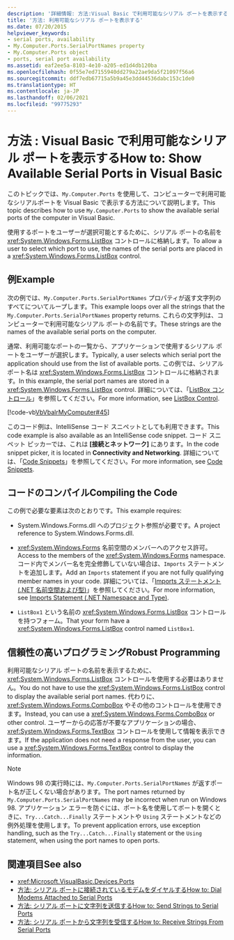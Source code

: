 ```yaml
---
description: '詳細情報: 方法:Visual Basic で利用可能なシリアル ポートを表示する'
title: '方法: 利用可能なシリアル ポートを表示する'
ms.date: 07/20/2015
helpviewer_keywords:
- serial ports, availability
- My.Computer.Ports.SerialPortNames property
- My.Computer.Ports object
- ports, serial port availability
ms.assetid: eaf2ee5a-8103-4e10-a205-ed1d4db120ba
ms.openlocfilehash: 0f55e7ed7155940dd279a22ae9da5f21097f56a6
ms.sourcegitcommit: ddf7edb67715a5b9a45e3dd44536dabc153c1de0
ms.translationtype: HT
ms.contentlocale: ja-JP
ms.lasthandoff: 02/06/2021
ms.locfileid: "99775293"
---
```

# <a name="how-to-show-available-serial-ports-in-visual-basic"></a><span data-ttu-id="8071f-103">方法 : Visual Basic で利用可能なシリアル ポートを表示する</span><span class="sxs-lookup"><span data-stu-id="8071f-103">How to: Show Available Serial Ports in Visual Basic</span></span>

<span data-ttu-id="8071f-104">このトピックでは、`My.Computer.Ports` を使用して、コンピューターで利用可能なシリアルポートを Visual Basic で表示する方法について説明します。</span><span class="sxs-lookup"><span data-stu-id="8071f-104">This topic describes how to use `My.Computer.Ports` to show the available serial ports of the computer in Visual Basic.</span></span>  
  
 <span data-ttu-id="8071f-105">使用するポートをユーザーが選択可能とするために、シリアル ポートの名前を <xref:System.Windows.Forms.ListBox> コントロールに格納します。</span><span class="sxs-lookup"><span data-stu-id="8071f-105">To allow a user to select which port to use, the names of the serial ports are placed in a <xref:System.Windows.Forms.ListBox> control.</span></span>  
  
## <a name="example"></a><span data-ttu-id="8071f-106">例</span><span class="sxs-lookup"><span data-stu-id="8071f-106">Example</span></span>  

 <span data-ttu-id="8071f-107">次の例では、`My.Computer.Ports.SerialPortNames` プロパティが返す文字列のすべてについてループします。</span><span class="sxs-lookup"><span data-stu-id="8071f-107">This example loops over all the strings that the `My.Computer.Ports.SerialPortNames` property returns.</span></span> <span data-ttu-id="8071f-108">これらの文字列は、コンピューターで利用可能なシリアル ポートの名前です。</span><span class="sxs-lookup"><span data-stu-id="8071f-108">These strings are the names of the available serial ports on the computer.</span></span>  
  
 <span data-ttu-id="8071f-109">通常、利用可能なポートの一覧から、アプリケーションで使用するシリアル ポートをユーザーが選択します。</span><span class="sxs-lookup"><span data-stu-id="8071f-109">Typically, a user selects which serial port the application should use from the list of available ports.</span></span> <span data-ttu-id="8071f-110">この例では、シリアル ポート名は <xref:System.Windows.Forms.ListBox> コントロールに格納されます。</span><span class="sxs-lookup"><span data-stu-id="8071f-110">In this example, the serial port names are stored in a <xref:System.Windows.Forms.ListBox> control.</span></span> <span data-ttu-id="8071f-111">詳細については、「[ListBox コントロール](/dotnet/desktop/winforms/controls/listbox-control-windows-forms)」を参照してください。</span><span class="sxs-lookup"><span data-stu-id="8071f-111">For more information, see [ListBox Control](/dotnet/desktop/winforms/controls/listbox-control-windows-forms).</span></span>  
  
 [!code-vb[VbVbalrMyComputer#45](~/samples/snippets/visualbasic/VS_Snippets_VBCSharp/VbVbalrMyComputer/VB/Class2.vb#45)]  
  
 <span data-ttu-id="8071f-112">このコード例は、IntelliSense コード スニペットとしても利用できます。</span><span class="sxs-lookup"><span data-stu-id="8071f-112">This code example is also available as an IntelliSense code snippet.</span></span> <span data-ttu-id="8071f-113">コード スニペット ピッカーでは、これは **[接続とネットワーク]** にあります。</span><span class="sxs-lookup"><span data-stu-id="8071f-113">In the code snippet picker, it is located in **Connectivity and Networking**.</span></span> <span data-ttu-id="8071f-114">詳細については、「[Code Snippets](/visualstudio/ide/code-snippets)」を参照してください。</span><span class="sxs-lookup"><span data-stu-id="8071f-114">For more information, see [Code Snippets](/visualstudio/ide/code-snippets).</span></span>  
  
## <a name="compiling-the-code"></a><span data-ttu-id="8071f-115">コードのコンパイル</span><span class="sxs-lookup"><span data-stu-id="8071f-115">Compiling the Code</span></span>  

 <span data-ttu-id="8071f-116">この例で必要な要素は次のとおりです。</span><span class="sxs-lookup"><span data-stu-id="8071f-116">This example requires:</span></span>  
  
- <span data-ttu-id="8071f-117">System.Windows.Forms.dll へのプロジェクト参照が必要です。</span><span class="sxs-lookup"><span data-stu-id="8071f-117">A project reference to System.Windows.Forms.dll.</span></span>  
  
- <span data-ttu-id="8071f-118"><xref:System.Windows.Forms> 名前空間のメンバーへのアクセス許可。</span><span class="sxs-lookup"><span data-stu-id="8071f-118">Access to the members of the <xref:System.Windows.Forms> namespace.</span></span> <span data-ttu-id="8071f-119">コード内でメンバー名を完全修飾していない場合は、`Imports` ステートメントを追加します。</span><span class="sxs-lookup"><span data-stu-id="8071f-119">Add an `Imports` statement if you are not fully qualifying member names in your code.</span></span> <span data-ttu-id="8071f-120">詳細については、「[Imports ステートメント (.NET 名前空間および型)](../../../language-reference/statements/imports-statement-net-namespace-and-type.md)」を参照してください。</span><span class="sxs-lookup"><span data-stu-id="8071f-120">For more information, see [Imports Statement (.NET Namespace and Type)](../../../language-reference/statements/imports-statement-net-namespace-and-type.md).</span></span>  
  
- <span data-ttu-id="8071f-121">`ListBox1` という名前の <xref:System.Windows.Forms.ListBox> コントロールを持つフォーム。</span><span class="sxs-lookup"><span data-stu-id="8071f-121">That your form have a <xref:System.Windows.Forms.ListBox> control named `ListBox1`.</span></span>  
  
## <a name="robust-programming"></a><span data-ttu-id="8071f-122">信頼性の高いプログラミング</span><span class="sxs-lookup"><span data-stu-id="8071f-122">Robust Programming</span></span>  

 <span data-ttu-id="8071f-123">利用可能なシリアル ポートの名前を表示するために、<xref:System.Windows.Forms.ListBox> コントロールを使用する必要はありません。</span><span class="sxs-lookup"><span data-stu-id="8071f-123">You do not have to use the <xref:System.Windows.Forms.ListBox> control to display the available serial port names.</span></span> <span data-ttu-id="8071f-124">代わりに、<xref:System.Windows.Forms.ComboBox> やその他のコントロールを使用できます。</span><span class="sxs-lookup"><span data-stu-id="8071f-124">Instead, you can use a <xref:System.Windows.Forms.ComboBox> or other control.</span></span> <span data-ttu-id="8071f-125">ユーザーからの応答が不要なアプリケーションの場合、<xref:System.Windows.Forms.TextBox> コントロールを使用して情報を表示できます。</span><span class="sxs-lookup"><span data-stu-id="8071f-125">If the application does not need a response from the user, you can use a <xref:System.Windows.Forms.TextBox> control to display the information.</span></span>  
  
> [!NOTE]
> <span data-ttu-id="8071f-126">Windows 98 の実行時には、`My.Computer.Ports.SerialPortNames` が返すポート名が正しくない場合があります。</span><span class="sxs-lookup"><span data-stu-id="8071f-126">The port names returned by `My.Computer.Ports.SerialPortNames` may be incorrect when run on Windows 98.</span></span> <span data-ttu-id="8071f-127">アプリケーション エラーを防ぐには、ポート名を使用してポートを開くときに、`Try...Catch...Finally` ステートメントや `Using` ステートメントなどの例外処理を使用します。</span><span class="sxs-lookup"><span data-stu-id="8071f-127">To prevent application errors, use exception handling, such as the `Try...Catch...Finally` statement or the `Using` statement, when using the port names to open ports.</span></span>  
  
## <a name="see-also"></a><span data-ttu-id="8071f-128">関連項目</span><span class="sxs-lookup"><span data-stu-id="8071f-128">See also</span></span>

- <xref:Microsoft.VisualBasic.Devices.Ports>
- [<span data-ttu-id="8071f-129">方法: シリアル ポートに接続されているモデムをダイヤルする</span><span class="sxs-lookup"><span data-stu-id="8071f-129">How to: Dial Modems Attached to Serial Ports</span></span>](how-to-dial-modems-attached-to-serial-ports.md)
- [<span data-ttu-id="8071f-130">方法: シリアル ポートに文字列を送信する</span><span class="sxs-lookup"><span data-stu-id="8071f-130">How to: Send Strings to Serial Ports</span></span>](how-to-send-strings-to-serial-ports.md)
- [<span data-ttu-id="8071f-131">方法: シリアル ポートから文字列を受信する</span><span class="sxs-lookup"><span data-stu-id="8071f-131">How to: Receive Strings From Serial Ports</span></span>](how-to-receive-strings-from-serial-ports.md)

